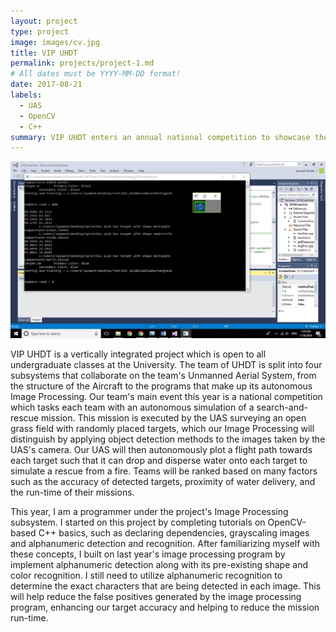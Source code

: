 ```yaml
---
layout: project
type: project
image: images/cv.jpg
title: VIP UHDT
permalink: projects/project-1.md
# All dates must be YYYY-MM-DD format!
date: 2017-08-21
labels:
  - UAS
  - OpenCV
  - C++
summary: VIP UHDT enters an annual national competition to showcase the team's UAS system and its ability to autonomously simulate a search-and-rescue mission. I contribute to this team by building on the team's C++ based Computer Vision program.
---
```


<div class="ui small rounded images">
  <img class="ui image" src="../images/imageprocess.jpg">
</div>

VIP UHDT is a vertically integrated project which is open to all undergraduate classes at the University. The team of UHDT is split into four subsystems that collaborate on the team's Unmanned Aerial System, from the structure of the Aircraft to the programs that make up its autonomous Image Processing. Our team's main event this year is a national competition which tasks each team with an autonomous simulation of a search-and-rescue mission. This mission is executed by the UAS surveying an open grass field with randomly placed targets, which our Image Processing will distinguish by applying object detection methods to the images taken by the UAS's camera. Our UAS will then autonomously plot a flight path towards each target such that it can drop and disperse water onto each target to simulate a rescue from a fire. Teams will be ranked based on many factors such as the accuracy of detected targets, proximity of water delivery, and the run-time of their missions.

This year, I am a programmer under the project's Image Processing subsystem. I started on this project by completing tutorials on OpenCV-based C++ basics, such as declaring dependencies, grayscaling images and alphanumeric detection and recognition. After familiarizing myself with these concepts, I built on last year's image processing program by implement alphanumeric detection along with its pre-existing shape and color recognition. I still need to utilize alphanumeric recognition to determine the exact characters that are being detected in each image. This will help reduce the false positives generated by the image processing program, enhancing our target accuracy and helping to reduce the mission run-time.


